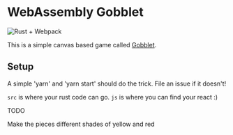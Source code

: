 # WebAssembly Gobblet
![Rust + Webpack](https://github.com/Fallenstedt/rust-goblet/workflows/Rust%20+%20Webpack/badge.svg)

This is a simple canvas based game called [Gobblet](https://en.wikipedia.org/wiki/Gobblet).

## Setup

A simple 'yarn' and 'yarn start' should do the trick. File an issue if it doesn't!

`src` is where your rust code can go. `js` is where you can find your react :) 

TODO

Make the pieces different shades of yellow and red
